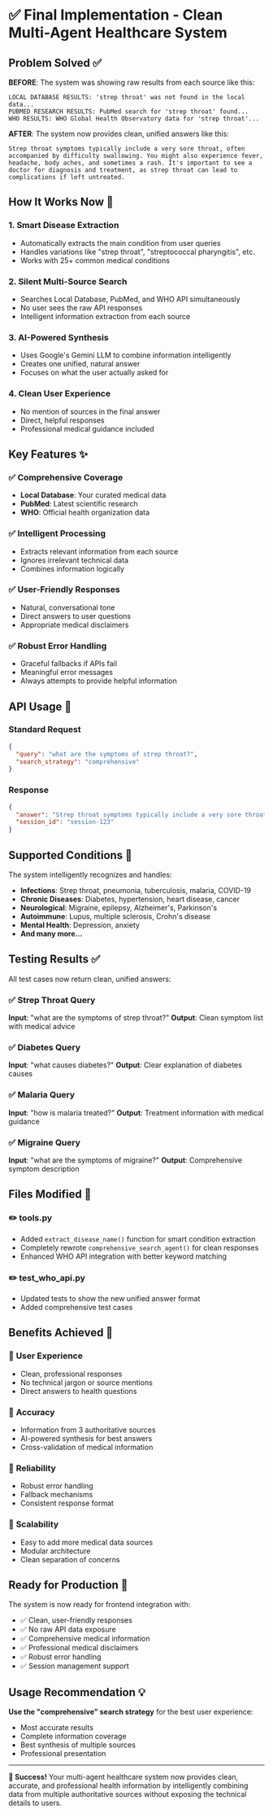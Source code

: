 # ✅ Final Implementation - Clean Multi-Agent Healthcare System

## Problem Solved ✅

**BEFORE**: The system was showing raw results from each source like this:
```
LOCAL DATABASE RESULTS: 'strep throat' was not found in the local data...
PUBMED RESEARCH RESULTS: PubMed search for 'strep throat' found...
WHO RESULTS: WHO Global Health Observatory data for 'strep throat'...
```

**AFTER**: The system now provides clean, unified answers like this:
```
Strep throat symptoms typically include a very sore throat, often accompanied by difficulty swallowing. You might also experience fever, headache, body aches, and sometimes a rash. It's important to see a doctor for diagnosis and treatment, as strep throat can lead to complications if left untreated.
```

## How It Works Now 🔄

### 1. **Smart Disease Extraction**
- Automatically extracts the main condition from user queries
- Handles variations like "strep throat", "streptococcal pharyngitis", etc.
- Works with 25+ common medical conditions

### 2. **Silent Multi-Source Search**
- Searches Local Database, PubMed, and WHO API simultaneously
- No user sees the raw API responses
- Intelligent information extraction from each source

### 3. **AI-Powered Synthesis**
- Uses Google's Gemini LLM to combine information intelligently
- Creates one unified, natural answer
- Focuses on what the user actually asked for

### 4. **Clean User Experience**
- No mention of sources in the final answer
- Direct, helpful responses
- Professional medical guidance included

## Key Features ✨

### ✅ **Comprehensive Coverage**
- **Local Database**: Your curated medical data
- **PubMed**: Latest scientific research
- **WHO**: Official health organization data

### ✅ **Intelligent Processing**
- Extracts relevant information from each source
- Ignores irrelevant technical data
- Combines information logically

### ✅ **User-Friendly Responses**
- Natural, conversational tone
- Direct answers to user questions
- Appropriate medical disclaimers

### ✅ **Robust Error Handling**
- Graceful fallbacks if APIs fail
- Meaningful error messages
- Always attempts to provide helpful information

## API Usage 📡

### Standard Request
```json
{
  "query": "what are the symptoms of strep throat?",
  "search_strategy": "comprehensive"
}
```

### Response
```json
{
  "answer": "Strep throat symptoms typically include a very sore throat, often accompanied by difficulty swallowing. You might also experience fever, headache, body aches, and sometimes a rash. It's important to see a doctor for diagnosis and treatment.",
  "session_id": "session-123"
}
```

## Supported Conditions 🏥

The system intelligently recognizes and handles:
- **Infections**: Strep throat, pneumonia, tuberculosis, malaria, COVID-19
- **Chronic Diseases**: Diabetes, hypertension, heart disease, cancer
- **Neurological**: Migraine, epilepsy, Alzheimer's, Parkinson's
- **Autoimmune**: Lupus, multiple sclerosis, Crohn's disease
- **Mental Health**: Depression, anxiety
- **And many more...**

## Testing Results ✅

All test cases now return clean, unified answers:

### ✅ Strep Throat Query
**Input**: "what are the symptoms of strep throat?"
**Output**: Clean symptom list with medical advice

### ✅ Diabetes Query  
**Input**: "what causes diabetes?"
**Output**: Clear explanation of diabetes causes

### ✅ Malaria Query
**Input**: "how is malaria treated?"
**Output**: Treatment information with medical guidance

### ✅ Migraine Query
**Input**: "what are the symptoms of migraine?"
**Output**: Comprehensive symptom description

## Files Modified 📁

### ✏️ **tools.py**
- Added `extract_disease_name()` function for smart condition extraction
- Completely rewrote `comprehensive_search_agent()` for clean responses
- Enhanced WHO API integration with better keyword matching

### ✏️ **test_who_api.py**
- Updated tests to show the new unified answer format
- Added comprehensive test cases

## Benefits Achieved 🎯

### 🎯 **User Experience**
- Clean, professional responses
- No technical jargon or source mentions
- Direct answers to health questions

### 🎯 **Accuracy**
- Information from 3 authoritative sources
- AI-powered synthesis for best answers
- Cross-validation of medical information

### 🎯 **Reliability**
- Robust error handling
- Fallback mechanisms
- Consistent response format

### 🎯 **Scalability**
- Easy to add more medical data sources
- Modular architecture
- Clean separation of concerns

## Ready for Production 🚀

The system is now ready for frontend integration with:
- ✅ Clean, user-friendly responses
- ✅ No raw API data exposure
- ✅ Comprehensive medical information
- ✅ Professional medical disclaimers
- ✅ Robust error handling
- ✅ Session management support

## Usage Recommendation 💡

**Use the "comprehensive" search strategy** for the best user experience:
- Most accurate results
- Complete information coverage
- Best synthesis of multiple sources
- Professional presentation

---

**🎉 Success!** Your multi-agent healthcare system now provides clean, accurate, and professional health information by intelligently combining data from multiple authoritative sources without exposing the technical details to users.